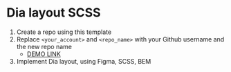 # Dia layout SCSS
1. Create a repo using this template
2. Replace `<your_account>` and `<repo_name>` with your Github username and the new repo name
    - [DEMO LINK](https://DimaBrushnivskyi.github.io/dia_landing-page/)
3. Implement Dia layout, using Figma, SCSS, BEM
